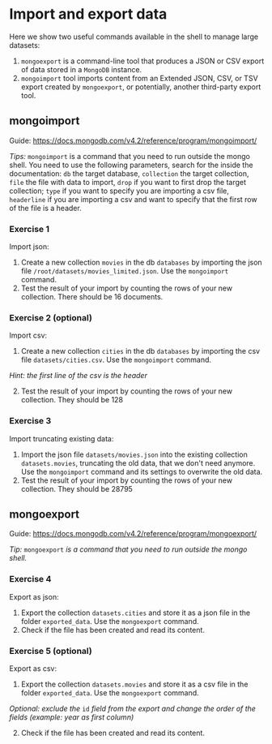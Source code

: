 # Import and export data
Here we show two useful commands available in the
shell to manage large datasets:

1. `mongoexport` is a command-line tool that produces a JSON or CSV export 
of data stored in a `MongoDB` instance.
2. `mongoimport` tool imports content from an Extended JSON, CSV, or TSV 
export created by `mongoexport`, or potentially, another third-party export tool.

## mongoimport

Guide: https://docs.mongodb.com/v4.2/reference/program/mongoimport/

*Tips:*
`mongoimport` is a command that you need to run outside the mongo shell.
You need to use the following parameters, search for the inside the documentation: `db`  the target database,  `collection`  the target collection, `file` the file with data to import,  `drop` if you want to first drop the target collection; `type` if you want to specify you are importing a csv file, `headerline` if you are importing a csv and want to specify that the first row of the file is a header.

### Exercise 1 
Import json:
1. Create a new collection `movies` in the db `databases` by importing the 
json file `/root/datasets/movies_limited.json`. Use the `mongoimport` command.
2. Test the result of your import by counting the 
rows of your new collection. There should be 16 documents.


### Exercise 2 (optional)
Import csv:
1. Create a new collection `cities` in the db `databases` 
by importing the csv file `datasets/cities.csv`. 
Use the `mongoimport` command.

*Hint: the first line of the csv is the header*

2. Test the result of your import by counting the rows of your 
new collection. They should be 128

### Exercise 3 
Import truncating existing data:
1. Import the json file `datasets/movies.json` into the existing 
collection `datasets.movies`, truncating the old data, that we don't need anymore. 
Use the `mongoimport` command and its settings to overwrite the old data.
2. Test the result of your import by counting the rows of your new collection. 
They should be 28795

## mongoexport

Guide: https://docs.mongodb.com/v4.2/reference/program/mongoexport/

*Tip:* `mongoexport` *is a command that you need to run outside the mongo shell.*

### Exercise 4 
Export as json:
1. Export the collection `datasets.cities` and store it as a 
json file in the folder `exported_data`. Use the `mongoexport` command.
2. Check if the file has been created and read its content.

### Exercise 5 (optional)
Export as csv:
1. Export the collection `datasets.movies` and store it as a csv file 
in the folder `exported_data`. 
Use the `mongoexport` command.

*Optional: exclude the* `id` *field from the export and change the order of the fields (example: year as first column)*

2. Check if the file has been created and read its content.
